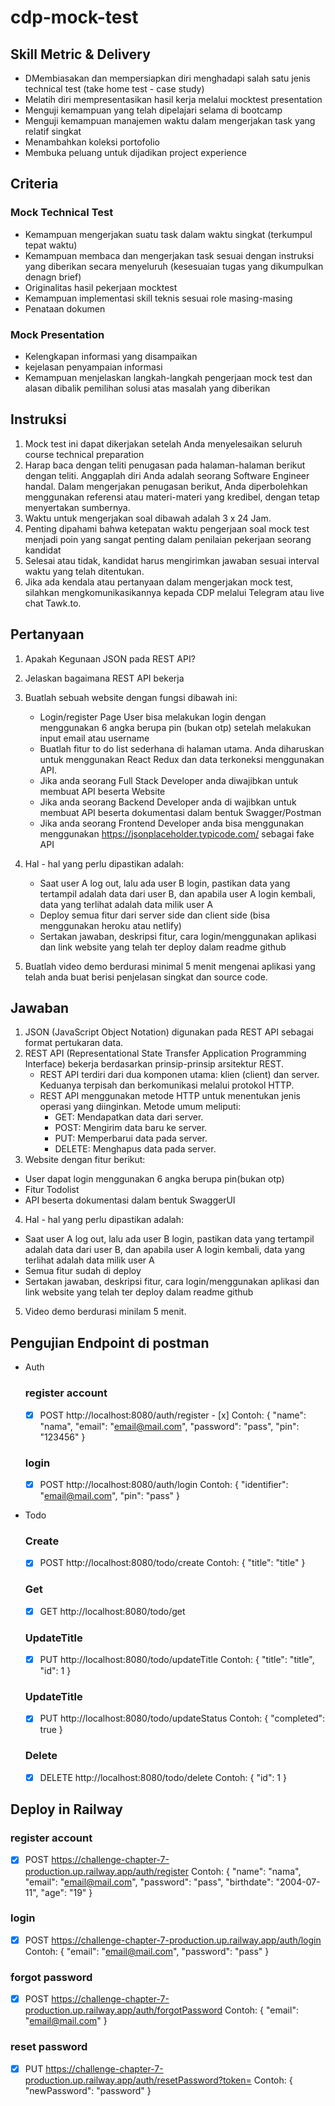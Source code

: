 # cdp-mock-test

## Skill Metric & Delivery

- DMembiasakan dan mempersiapkan diri menghadapi salah satu jenis technical test (take home test - case study)
- Melatih diri mempresentasikan hasil kerja melalui mocktest presentation
- Menguji kemampuan yang telah dipelajari selama di bootcamp
- Menguji kemampuan manajemen waktu dalam mengerjakan task yang relatif singkat
- Menambahkan koleksi portofolio
- Membuka peluang untuk dijadikan project experience

## Criteria

### Mock Technical Test
 - Kemampuan mengerjakan suatu task dalam waktu singkat (terkumpul tepat waktu)
 - Kemampuan membaca dan mengerjakan task sesuai dengan instruksi yang diberikan secara menyeluruh (kesesuaian tugas yang dikumpulkan denagn brief)
 - Originalitas hasil pekerjaan mocktest
 - Kemampuan implementasi skill teknis sesuai role masing-masing
 - Penataan dokumen

### Mock Presentation
 - Kelengkapan informasi yang disampaikan
 - kejelasan penyampaian informasi
 - Kemampuan menjelaskan langkah-langkah pengerjaan mock test dan alasan dibalik pemilihan solusi atas masalah yang diberikan

## Instruksi
1. Mock test ini dapat dikerjakan setelah Anda menyelesaikan seluruh course
technical preparation
2. Harap baca dengan teliti penugasan pada halaman-halaman berikut dengan
teliti. Anggaplah diri Anda adalah seorang Software Engineer handal. Dalam
mengerjakan penugasan berikut, Anda diperbolehkan menggunakan
referensi atau materi-materi yang kredibel, dengan tetap menyertakan
sumbernya.
3. Waktu untuk mengerjakan soal dibawah adalah 3 x 24 Jam.
4. Penting dipahami bahwa ketepatan waktu pengerjaan soal mock test
menjadi poin yang sangat penting dalam penilaian pekerjaan seorang
kandidat
5. Selesai atau tidak, kandidat harus mengirimkan jawaban sesuai interval waktu
yang telah ditentukan.
6. Jika ada kendala atau pertanyaan dalam mengerjakan mock test, silahkan
mengkomunikasikannya kepada CDP melalui Telegram atau live chat
Tawk.to.

## Pertanyaan
1. Apakah Kegunaan JSON pada REST API?
2. Jelaskan bagaimana REST API bekerja
3. Buatlah sebuah website dengan fungsi dibawah ini:
    - Login/register Page
User bisa melakukan login dengan menggunakan 6 angka
berupa pin (bukan otp) setelah melakukan input email atau
username
    - Buatlah fitur to do list sederhana di halaman utama. Anda
diharuskan untuk menggunakan React Redux dan data
terkoneksi menggunakan API.
    - Jika anda seorang Full Stack Developer anda diwajibkan untuk
membuat API beserta Website
    - Jika anda seorang Backend Developer anda di wajibkan untuk
membuat API beserta dokumentasi dalam bentuk
Swagger/Postman
    - Jika anda seorang Frontend Developer anda bisa menggunakan
menggunakan https://jsonplaceholder.typicode.com/ sebagai
fake API

4. Hal - hal yang perlu dipastikan adalah:
    - Saat user A log out, lalu ada user B login, pastikan data yang
tertampil adalah data dari user B, dan apabila user A login
kembali, data yang terlihat adalah data milik user A
    - Deploy semua fitur dari server side dan client side (bisa
menggunakan heroku atau netlify)
    - Sertakan jawaban, deskripsi fitur, cara login/menggunakan
aplikasi dan link website yang telah ter deploy dalam readme
github

5. Buatlah video demo berdurasi minimal 5 menit mengenai aplikasi
yang telah anda buat berisi penjelasan singkat dan source code.

## Jawaban
1. JSON (JavaScript Object Notation) digunakan pada REST API sebagai format pertukaran data.
2. REST API (Representational State Transfer Application Programming Interface) bekerja berdasarkan prinsip-prinsip arsitektur REST.
    - REST API terdiri dari dua komponen utama: klien (client) dan server. Keduanya terpisah dan berkomunikasi melalui protokol HTTP.
    - REST API menggunakan metode HTTP untuk menentukan jenis operasi yang diinginkan. Metode umum meliputi:
      - GET: Mendapatkan data dari server.
      - POST: Mengirim data baru ke server.
      - PUT: Memperbarui data pada server.
      - DELETE: Menghapus data pada server.
3. Website dengan fitur berikut:
  - User dapat login menggunakan 6 angka berupa pin(bukan otp)
  - Fitur Todolist
  - API beserta dokumentasi dalam bentuk SwaggerUI
4. Hal - hal yang perlu dipastikan adalah:
  - Saat user A log out, lalu ada user B login, pastikan data yang tertampil adalah data dari user B, dan apabila user A login kembali, data yang terlihat adalah data milik user A
  - Semua fitur sudah di deploy
  - Sertakan jawaban, deskripsi fitur, cara login/menggunakan aplikasi dan link website yang telah ter deploy dalam readme github
5. Video demo berdurasi minilam 5 menit.

## Pengujian Endpoint di postman
- Auth
  ### register account

  - [x] POST http://localhost:8080/auth/register
        - [x] Contoh:
        {
        "name": "nama",
        "email": "email@mail.com",
        "password": "pass",
        "pin": "123456"
        }

  ### login

  - [x] POST http://localhost:8080/auth/login
        Contoh:
        {
        "identifier": "email@mail.com",
        "pin": "pass"
        }

- Todo
  ### Create

  - [x] POST http://localhost:8080/todo/create
        Contoh:
        {
        "title": "title"
        }

  ### Get

  - [x] GET http://localhost:8080/todo/get

  ### UpdateTitle

  - [x] PUT http://localhost:8080/todo/updateTitle
        Contoh:
        {
        "title": "title",
        "id": 1
        }

  ### UpdateTitle

  - [x] PUT http://localhost:8080/todo/updateStatus
        Contoh:
        {
        "completed": true
        }

  ### Delete

  - [x] DELETE http://localhost:8080/todo/delete
        Contoh:
        {
        "id": 1
        }


## Deploy in Railway

### register account

- [x] POST https://challenge-chapter-7-production.up.railway.app/auth/register
      Contoh:
      {
      "name": "nama",
      "email": "email@mail.com",
      "password": "pass",
      "birthdate": "2004-07-11",
      "age": "19"
      }

### login

- [x] POST https://challenge-chapter-7-production.up.railway.app/auth/login
      Contoh:
      {
      "email": "email@mail.com",
      "password": "pass"
      }

### forgot password

- [x] POST https://challenge-chapter-7-production.up.railway.app/auth/forgotPassword
      Contoh:
      {
      "email": "email@mail.com"
      }

### reset password

- [x] PUT https://challenge-chapter-7-production.up.railway.app/auth/resetPassword?token=
      Contoh:
      {
      "newPassword": "password"
      }
